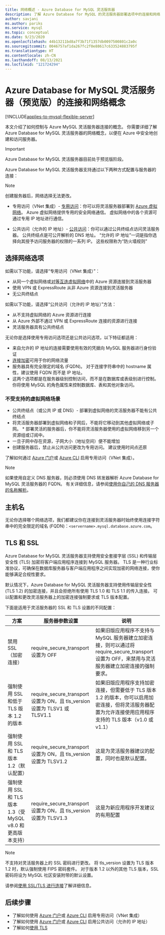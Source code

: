 ```yaml
---
title: 网络概述 - Azure Database for MySQL 灵活服务器
description: 了解 Azure Database for MySQL 的灵活服务器部署选项中的连接和网络选项
author: savjani
ms.author: pariks
ms.service: mysql
ms.topic: conceptual
ms.date: 9/23/2020
ms.openlocfilehash: 44b13211bd8a7f3b71f1357db0097500801c2a0c
ms.sourcegitcommit: 0046757af1da267fc2f0e88617c633524883795f
ms.translationtype: HT
ms.contentlocale: zh-CN
ms.lasthandoff: 08/13/2021
ms.locfileid: "121724294"
---
```

# <a name="connectivity-and-networking-concepts-for-azure-database-for-mysql---flexible-server-preview"></a>Azure Database for MySQL 灵活服务器（预览版）的连接和网络概念

[!INCLUDE[applies-to-mysql-flexible-server](../includes/applies-to-mysql-flexible-server.md)]

本文介绍了如何控制与 Azure MySQL 灵活服务器连接的概念。 你需要详细了解 Azure Database for MySQL 灵活服务器的网络概念，以便在 Azure 中安全地创建和访问服务器。

> [!IMPORTANT]
> Azure Database for MySQL 灵活服务器目前处于预览版阶段。

Azure Database for MySQL 灵活服务器支持通过以下两种方式配置与服务器的连接：
> [!NOTE]
> 创建服务器后，网络选择无法更改。

   * 专用访问（VNet 集成）- [专用访问](./concepts-networking-vnet.md)：你可以将灵活服务器部署到 [Azure 虚拟网络](../../virtual-network/virtual-networks-overview.md)。 Azure 虚拟网络提供专用的安全网络通信。 虚拟网络中的各个资源可通过专用 IP 地址进行通信。
   
   * 公共访问（允许的 IP 地址）- [公共访问](./concepts-networking-public.md)：你可以通过公共终结点访问灵活服务器。 公共终结点是可公开解析的 DNS 地址。 “允许的 IP 地址”一词是指你选择向其授予访问服务器的权限的一系列 IP。 这些权限称为“防火墙规则”

## <a name="choosing-a-networking-option"></a>选择网络选项

如需以下功能，请选择“专用访问（VNet 集成）”：
   * 从同一个虚拟网络或[对等互连虚拟网络](../../virtual-network/virtual-network-peering-overview.md)中的 Azure 资源连接到灵活服务器
   * 使用 VPN 或 ExpressRoute 从非 Azure 资源连接到灵活服务器
   * 无公共终结点

如需以下功能，请选择“公共访问（允许的 IP 地址）”方法：
   * 从不支持虚拟网络的 Azure 资源进行连接
   * 从 Azure 外部不通过 VPN 或 ExpressRoute 连接的资源进行连接 
   * 灵活服务器具有公共终结点

无论你是选择使用专用访问选项还是公共访问选项，以下特征都适用：
* 来自允许的 IP 地址的连接需要使用有效的凭据向 MySQL 服务器进行身份验证
* [连接加密](#tls-and-ssl)可用于你的网络流量
* 服务器具有完全限定的域名 (FQDN)。 对于连接字符串中的 hostname 属性，建议使用 FQDN 而不是 IP 地址。
* 这两个选项都是在服务器级别控制访问，而不是在数据库或表级别进行控制。 你将使用 MySQL 的角色属性来控制数据库、表和其他对象访问。


### <a name="unsupported-virtual-network-scenarios"></a>不受支持的虚拟网络场景

* 公共终结点（或公共 IP 或 DNS）- 部署到虚拟网络的灵活服务器不能有公共终结点
* 将灵活服务器部署到虚拟网络和子网后，不能将它移动到其他虚拟网络或子网。 * 部署灵活的服务器后，你不能将灵活服务器使用的虚拟网络移到另一个资源组或订阅中。
* 一旦子网中存在资源，子网大小（地址空间）便不能增加
* 创建服务器后，禁止从公共访问更改为专用访问。 建议使用时间点还原

了解如何通过 [Azure 门户](how-to-manage-virtual-network-portal.md)或 [Azure CLI](how-to-manage-virtual-network-cli.md) 启用专用访问（VNet 集成）。

> [!NOTE]
> 如果使用自定义 DNS 服务器，则必须使用 DNS 转发器解析 Azure Database for MySQL 灵活服务器的 FQDN。 有关详细信息，请参阅[使用你自己的 DNS 服务器的名称解析](../../virtual-network/virtual-networks-name-resolution-for-vms-and-role-instances.md#name-resolution-that-uses-your-own-dns-server)。

## <a name="hostname"></a>主机名
无论你选择哪个网络选项，我们都建议你在连接到灵活服务器时始终使用连接字符串中的完全限定的域名 (FQDN)：`<servername>.mysql.database.azure.com`。 

## <a name="tls-and-ssl"></a>TLS 和 SSL
Azure Database for MySQL 灵活服务器支持使用安全套接字层 (SSL) 和传输层安全性 (TLS) 加密将客户端应用程序连接到 MySQL 服务器。 TLS 是一种行业标准协议，可确保在数据库服务器与客户端应用程序之间实现加密的网络连接，使你能够满足合规性要求。

默认情况下，Azure Database for MySQL 灵活服务器支持使用传输层安全性 (TLS 1.2) 的加密连接，并且会拒绝所有使用 TLS 1.0 和 TLS 1.1 的传入连接。 可以配置和更改灵活服务器上的加密连接强制要求或 TLS 版本配置。 

下面是适用于灵活服务器的 SSL 和 TLS 设置的不同配置：

| 方案   | 服务器参数设置      | 说明                                    |
|------------|--------------------------------|------------------------------------------------|
|禁用 SSL（加密连接） | require_secure_transport 设置为 OFF |如果旧版应用程序不支持与 MySQL 服务器建立加密连接，则可以通过将 require_secure_transport 设置为 OFF，来禁用与灵活服务器建立加密连接的强制要求。|
|强制使用 SSL 和低于 TLS 版本 1.2 的版本 | require_secure_transport 设置为 ON，且 tls_version 设置为 TLSV1 或 TLSV1.1| 如果旧版应用程序支持加密连接，但需要低于 TLS 版本 1.2 的版本，你可以启用加密连接，但将灵活服务器配置为允许连接使用应用程序支持的 TLS 版本（v1.0 或 v1.1）|
|强制使用 SSL 和 TLS 版本 1.2（默认配置）|require_secure_transport 设置为 ON，且 tls_version 设置为 TLSV1.2| 这是为灵活服务器建议的配置，同时也是默认配置。|
|强制使用 SSL 和 TLS 版本 1.3（受 MySQL v8.0 和更高版本支持）| require_secure_transport 设置为 ON，且 tls_version 设置为 TLSV1.3| 这是为新应用程序开发建议的有用配置|

> [!Note]
> 不支持对灵活服务器上的 SSL 密码进行更改。 将 tls_version 设置为 TLS 版本 1.2 时，默认强制使用 FIPS 密码套件。 对于版本 1.2 以外的其他 TLS 版本，SSL 密码将设为 MySQL 社区安装附带的默认设置。

请参阅[使用 SSL/TLS 进行连接](how-to-connect-tls-ssl.md)了解详细信息。 


## <a name="next-steps"></a>后续步骤
* 了解如何使用 [Azure 门户](how-to-manage-virtual-network-portal.md)或 [Azure CLI](how-to-manage-virtual-network-cli.md) 启用专用访问（VNet 集成）
* 了解如何使用 [Azure 门户](how-to-manage-firewall-portal.md)或 [Azure CLI](how-to-manage-firewall-cli.md) 启用公共访问（允许的 IP 地址）
* 了解如何[使用 TLS](how-to-connect-tls-ssl.md)
